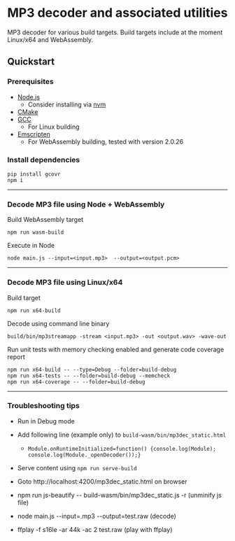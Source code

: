 # MP3 decoder and associated utilities
MP3 decoder for various build targets. Build targets include at the moment Linux/x64 and WebAssembly.

## Quickstart

### Prerequisites

- [Node.js](https://nodejs.org/en/)
  - Consider installing via [nvm](https://github.com/nvm-sh/nvm)
- [CMake](https://cmake.org/)
- [GCC](https://gcc.gnu.org/)
  - For Linux building
- [Emscripten](https://emscripten.org/index.html)
  - For WebAssembly building, tested with version 2.0.26

### Install dependencies
```
pip install gcovr
npm i
```

-----

### Decode MP3 file using Node + WebAssembly

Build WebAssembly target
```
npm run wasm-build
```

Execute in Node
```
node main.js --input=<input.mp3>  --output=<output.pcm>
```

-----

### Decode MP3 file using Linux/x64

Build target
```
npm run x64-build
```

Decode using command line binary
```
build/bin/mp3streamapp -stream <input.mp3> -out <output.wav> -wave-out
```

Run unit tests with memory checking enabled and generate code coverage report
```
npm run x64-build -- --type=Debug --folder=build-debug
npm run x64-tests -- --folder=build-debug --memcheck
npm run x64-coverage -- --folder=build-debug
```

-----

### Troubleshooting tips

- Run in Debug mode
- Add following line (example only) to `build-wasm/bin/mp3dec_static.html`
    - ```Module.onRuntimeInitialized=function() {console.log(Module); console.log(Module._openDecoder());}```
- Serve content using `npm run serve-build`
- Goto http://localhost:4200/mp3dec_static.html on browser

- npm run js-beautify -- build-wasm/bin/mp3dec_static.js -r (unminify js file)
- node main.js --input=<file>.mp3 --output=test.raw (decode)
- ffplay -f s16le -ar 44k -ac 2 test.raw (play with ffplay)
